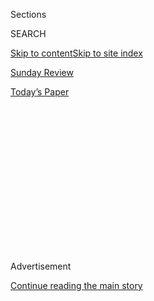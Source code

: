 <div id="app">

<div>

<div>

<div>

<div class="NYTAppHideMasthead css-1q2w90k e1suatyy0">

<div class="section css-ui9rw0 e1suatyy2">

<div class="css-eph4ug er09x8g0">

<div class="css-6n7j50">

</div>

<span class="css-1dv1kvn">Sections</span>

<div class="css-10488qs">

<span class="css-1dv1kvn">SEARCH</span>

</div>

[Skip to content](#site-content)[Skip to site index](#site-index)

</div>

<div id="masthead-section-label" class="css-1wr3we4 eaxe0e00">

[Sunday
Review](https://www.nytimes3xbfgragh.onion/section/opinion/sunday)

</div>

<div class="css-10698na e1huz5gh0">

</div>

</div>

<div id="masthead-bar-one" class="section hasLinks css-15hmgas e1csuq9d3">

<div class="css-uqyvli e1csuq9d0">

</div>

<div class="css-1uqjmks e1csuq9d1">

</div>

<div class="css-9e9ivx">

[](https://myaccount.nytimes3xbfgragh.onion/auth/login?response_type=cookie&client_id=vi)

</div>

<div class="css-1bvtpon e1csuq9d2">

[Today’s
Paper](https://www.nytimes3xbfgragh.onion/section/todayspaper)

</div>

</div>

</div>

</div>

<div data-aria-hidden="false">

<div id="site-content" data-role="main">

<div>

<div class="css-1aor85t" style="opacity:0.000000001;z-index:-1;visibility:hidden">

<div class="css-1hqnpie">

<div class="css-epjblv">

<span class="css-17xtcya">[Sunday
Review](/section/opinion/sunday)</span><span class="css-x15j1o">|</span><span class="css-fwqvlz">How
to Go to College During a
Pandemic</span>

</div>

<div class="css-k008qs">

<div class="css-1iwv8en">

<span class="css-18z7m18"></span>

<div>

</div>

</div>

<span class="css-1n6z4y">https://nyti.ms/2PiJZFz</span>

<div class="css-1705lsu">

<div class="css-4xjgmj">

<div class="css-4skfbu" data-role="toolbar" data-aria-label="Social Media Share buttons, Save button, and Comments Panel with current comment count" data-testid="share-tools">

  - 
  - 
  - 
  - 
    
    <div class="css-6n7j50">
    
    </div>

  - 
  - 

</div>

</div>

</div>

</div>

</div>

</div>

<div id="NYT_TOP_BANNER_REGION" class="css-13pd83m">

</div>

<div id="top-wrapper" class="css-1sy8kpn">

<div id="top-slug" class="css-l9onyx">

Advertisement

</div>

[Continue reading the main
story](#after-top)

<div class="ad top-wrapper" style="text-align:center;height:100%;display:block;min-height:250px">

<div id="top" class="place-ad" data-position="top" data-size-key="top">

</div>

</div>

<div id="after-top">

</div>

</div>

<div>

<div class="css-v5btjw etb61u70">

<div class="css-v05ibm etb61u71">

[Opinion](/section/opinion)

</div>

</div>

<div id="sponsor-wrapper" class="css-1hyfx7x">

<div id="sponsor-slug" class="css-19vbshk">

Supported by

</div>

[Continue reading the main
story](#after-sponsor)

<div id="sponsor" class="ad sponsor-wrapper" style="text-align:center;height:100%;display:block">

</div>

<div id="after-sponsor">

</div>

</div>

<div class="css-186x18t">

</div>

<div class="css-1vkm6nb ehdk2mb0">

# How to Go to College During a Pandemic

</div>

Students at Minerva spend four years entirely online. Is this the future
of higher education?

<div class="css-18e8msd">

<div class="css-vp77d3 epjyd6m0">

<div class="css-1p10dcb ey68jwv0" data-aria-hidden="true">

[![Frank
Bruni](https://static01.graylady3jvrrxbe.onion/images/2018/04/03/opinion/frank-bruni/frank-bruni-thumbLarge.png
"Frank Bruni")](https://www.nytimes3xbfgragh.onion/by/frank-bruni)

</div>

<div class="css-1baulvz">

By [<span class="css-1baulvz last-byline" itemprop="name">Frank
Bruni</span>](https://www.nytimes3xbfgragh.onion/by/frank-bruni)

<div class="css-8atqhb">

Opinion Columnist

</div>

</div>

</div>

  - Aug. 1,
    2020

  - 
    
    <div class="css-4xjgmj">
    
    <div class="css-d8bdto" data-role="toolbar" data-aria-label="Social Media Share buttons, Save button, and Comments Panel with current comment count" data-testid="share-tools">
    
      - 
      - 
      - 
      - 
        
        <div class="css-6n7j50">
        
        </div>
    
      - 
      - 
    
    </div>
    
    </div>

</div>

<div class="css-79elbk" data-testid="photoviewer-wrapper">

<div class="css-z3e15g" data-testid="photoviewer-wrapper-hidden">

</div>

<div class="css-1a48zt4 ehw59r15" data-testid="photoviewer-children">

![<span class="css-cnj6d5 e1z0qqy90" itemprop="copyrightHolder"><span class="css-1ly73wi e1tej78p0">Credit...</span><span><span>Ben
Wiseman</span></span></span>](https://static01.graylady3jvrrxbe.onion/images/2020/08/02/opinion/sunday/02bruni/02bruni-articleLarge.jpg?quality=75&auto=webp&disable=upscale)

</div>

</div>

</div>

<div class="section meteredContent css-1r7ky0e" name="articleBody" itemprop="articleBody">

<div class="css-1fanzo5 StoryBodyCompanionColumn">

<div class="css-53u6y8">

Hundreds of thousands of undergraduates in America won’t be allowed on
their campuses this fall, or the campuses welcoming them will be
hollowed-out, locked-down, revelry-leeched shadows of their former
selves. What kind of college experience is that?

The kind that Natalie Kanter had by design. She did college without the
campus — four demanding and exhilarating years of it. And I don’t mean
that she lived *off* campus, commuting in as needed. There was no campus
to commute to. No lecture halls. No rec center. No football stadium.

For her and her schoolmates, remote learning wasn’t a crisis-prompted
compromise. It was the whole point.

Kanter, 23, belonged to the first graduating class of a sort of start-up
college,
[Minerva](https://www.minervaproject.com/solutions/educational-solutions/),
which opened about five years ago. All of its instruction is online,
from professors scattered far and wide.

</div>

</div>

<div class="css-1fanzo5 StoryBodyCompanionColumn">

<div class="css-53u6y8">

And while students in a given grade live together in a residential
building, so that they have peers at hand and a center of gravity, they
do so all around the globe, moving periodically to a new city that
becomes their new campus, but only temporarily.

Kanter and her roughly 105 classmates spent their first two semesters in
San Francisco, where Minerva’s bare-bones administration is, before
migrating for one semester each to Berlin, Buenos Aires, Seoul,
Hyderabad (India), London and then San Francisco again. Minerva has a
footprint — well, more a toe dimple — in each of those places plus
Taipei, Taiwan.

It’s defined not by physical structures but by a proprietary, highly
interactive digital platform that professors use for their seminars. The
seminars are capped at 20 students (but are usually smaller) and
emphasize participation to a point where the platform — a far cry from
Zoom — shows a professor how long he or she has been droning on.

<div class="css-1q1hscp">

<div class="css-1xk4eoy">

<div id="FB">

</div>

</div>

</div>

“Having a campus is one of the least important parts of the university
experience,” Kanter, who graduated in May 2019 and now works for the
social advocacy organization
[DoSomething.org](https://www.dosomething.org/us), told me.

</div>

</div>

<div class="css-1fanzo5 StoryBodyCompanionColumn">

<div class="css-53u6y8">

Yes, she said, the “additional pizazz” of grand buildings, weathered
statues and “rubbing the left foot of this or jumping into that fountain
when you graduate” might have been nice. But necessary? Not for
learning. Not for extracurricular enrichment, to which a campus can
sometimes be a cloistering, coddling barrier.

A campus also inflates the cost of college. Tuition, fees, room and
board at Minerva are about $32,000 a year — easily half the sticker
price of many prestigious private colleges — for students paying full
freight, which is only about 20 percent of them. That’s made possible by
the absence of gleaming campus structures.

Bob Kerrey, the former senator and a Minerva board member, told me that
the importance of a snazzy or traditional setting is a falsehood “set up
by people who really don’t want to lose the investment in classrooms.”

“I’m part of it,” he added, referring to the 16-story, roughly $350
million University Center that he helped to create when he was president
of the New School in Manhattan from 2001 to 2010. “It’s lovely. The
students love it. But it’s built for the old way of doing things. Once
you’ve made the investment, it’s not easy to let it go.”

Minerva [drew
attention](https://www.theatlantic.com/magazine/archive/2014/09/the-future-of-college/375071/)
at the outset, because it was one answer to intensifying questions about
the affordability of college, the country-club excesses of some campuses
and the erratic devotion to actual instruction.

But it’s an object of even greater fascination now, because it willingly
made changes that other schools are suddenly forced to consider, thanks
to the coronavirus.

Mitchell Stevens, an associate professor of education at Stanford, told
me that even before the pandemic higher education “was in many ways
being held together by prayers, Band-Aids, international students and a
lot of debt.”

</div>

</div>

<div class="css-1fanzo5 StoryBodyCompanionColumn">

<div class="css-53u6y8">

“What the pandemic creates,” he said, “is a kind of existential
challenge to so many colleges and universities and business-model
presumptions. That’s an opportunity for fairly radical rethinking.”

</div>

</div>

<div>

</div>

<div class="css-1fanzo5 StoryBodyCompanionColumn">

<div class="css-53u6y8">

Minerva’s rethinking isn’t *the* solution. For many students, Minerva
would be a disastrous psychological or practical fit. Others have
obligations or limitations that forbid globe-trotting.

Its course catalog is a haiku next to a conventional university’s epic
poem. It doesn’t own and give students instant access to cutting-edge
scientific equipment or stacks of old books.

But it’s a creative mix of disruptions and rebellions that could, in
some form, have application elsewhere.

For example, it completely bucks the trend at many schools toward a
dizzying array of clubs, activities and amenities. Minerva’s founder,
Ben Nelson, argues that those are often a distraction from academic
pursuits and that students who want to perform music or play soccer with
one another can arrange that for themselves, foraging for resources in
the diverse, teeming city around them.

“The richness that students can get by being independent, by figuring
out how to navigate a place, is infinitely better for their personal
development than the glee club having a room in the student center,” he
said. “They’re entrepreneurial. They can leverage what happens in the
real world.”

</div>

</div>

<div class="css-1fanzo5 StoryBodyCompanionColumn">

<div class="css-53u6y8">

That they use kitchens in their residential buildings to cook for
themselves rather than plopping down in a student cafeteria isn’t a
hardship, he added. It’s, well, an education.

Nelson, of course, has an investment in believing that. But he’s hardly
the first person to suggest that the country’s richer schools are more
concerned with pleasing students than with challenging them and are
better at delaying adulthood than at ushering their charges into it.

And Minerva students and graduates I spoke to said that the school
indeed gave them something — maturity, initiative, ingenuity and,
ultimately, confidence — in return for what they sacrificed. Alexander
Sanchez, who left Washington University in St. Louis after one year to
do Minerva from start to finish, told me that he “lost access to a dance
studio and to the critical mass of students I would need to form a dance
club.”

But Sanchez, 23, who graduated this year and works in the psychology
department at Harvard, told me that he learned the tango in Buenos
Aires, studied hip-hop in Berlin and developed “friendships that
challenged my conceptions of what ‘normal’ was every single day.”

“We were exposed to such a diversity of opinions and cultural
upbringings,” he said, referring to himself and his Minerva classmates,
most of whom aren’t from America. He’s Colombian-American and went to
high school in Puerto Rico.

Minerva is an antidote to provincialism. Megan Perpich, 21, who will
head to Berlin this fall to begin her junior year, told me that the
school made her feel “small.” That’s a compliment. She feels small, she
explained, because the world feels so very inexhaustibly big.

And Minerva has carefully considered and tried to address the pitfalls
of online education. One reason that someone taking a large lecture
course alone on a computer at home may not finish or glean much from it
is the absence of a nearby support network of peers. But Minerva
students have one another for counsel, company and community, and
several told me that a classmate taking the same seminar that you are
might be doing so on a laptop set up next to yours. There might be three
or four of you huddled together, although not this coming semester, when
Minerva will exhort students to observe social distancing in their
residences.

</div>

</div>

<div class="css-1fanzo5 StoryBodyCompanionColumn">

<div class="css-53u6y8">

Those seminars all happen live, and Minerva’s digital platform has
interactive facets that prevent students from dozing or drifting away.
Their distant professors hold office hours — virtually. And there are a
few adults on hand in each Minerva city to assist and check in on the
students.

“But what,” I asked Kanter, “about school spirit?” Does it survive a
reliance on wireless and airports?

“It’s reimagined,” she said. “It’s not sitting in bleachers and
chanting.” It’s about being in an unconventional group of undaunted
adventurers who are having an unfamiliar college experience, in part
because they’re fashioning it themselves. “That definitely gives you an
adrenaline rush,” she said — a rush that may even be immune to a
pandemic.

</div>

</div>

<div>

</div>

<div class="css-1fanzo5 StoryBodyCompanionColumn">

<div class="css-53u6y8">

*I invite you to sign up for my free* [*weekly email
newsletter*](https://www.nytimes3xbfgragh.onion/newsletters/frank-bruni)*.
You can follow me on Twitter
(*[*@FrankBruni*](https://twitter.com/FrankBruni)*).*

*Listen to* [*“The Argument”
podcast*](https://www.nytimes3xbfgragh.onion/column/the-argument) *every
Thursday morning, with Ross Douthat, Michelle Goldberg and me.*

</div>

</div>

</div>

<div>

</div>

<div>

</div>

<div>

</div>

<div>

<div id="bottom-wrapper" class="css-1ede5it">

<div id="bottom-slug" class="css-l9onyx">

Advertisement

</div>

[Continue reading the main
story](#after-bottom)

<div id="bottom" class="ad bottom-wrapper" style="text-align:center;height:100%;display:block;min-height:90px">

</div>

<div id="after-bottom">

</div>

</div>

</div>

</div>

</div>

## Site Index

<div>

</div>

## Site Information Navigation

  - [© <span>2020</span> <span>The New York Times
    Company</span>](https://help.nytimes3xbfgragh.onion/hc/en-us/articles/115014792127-Copyright-notice)

<!-- end list -->

  - [NYTCo](https://www.nytco.com/)
  - [Contact
    Us](https://help.nytimes3xbfgragh.onion/hc/en-us/articles/115015385887-Contact-Us)
  - [Work with us](https://www.nytco.com/careers/)
  - [Advertise](https://nytmediakit.com/)
  - [T Brand Studio](http://www.tbrandstudio.com/)
  - [Your Ad
    Choices](https://www.nytimes3xbfgragh.onion/privacy/cookie-policy#how-do-i-manage-trackers)
  - [Privacy](https://www.nytimes3xbfgragh.onion/privacy)
  - [Terms of
    Service](https://help.nytimes3xbfgragh.onion/hc/en-us/articles/115014893428-Terms-of-service)
  - [Terms of
    Sale](https://help.nytimes3xbfgragh.onion/hc/en-us/articles/115014893968-Terms-of-sale)
  - [Site
    Map](https://spiderbites.nytimes3xbfgragh.onion)
  - [Help](https://help.nytimes3xbfgragh.onion/hc/en-us)
  - [Subscriptions](https://www.nytimes3xbfgragh.onion/subscription?campaignId=37WXW)

</div>

</div>

</div>

</div>
